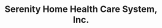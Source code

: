 ---
title: "Serenity Home Health Care System, Inc."
url: /saint-paul/serenity-home-health-care-system-inc/
shop: shop
---